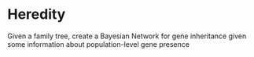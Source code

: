 # Heredity
Given a family tree, create a Bayesian Network for gene inheritance given some information about population-level gene presence
